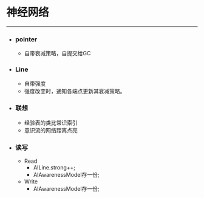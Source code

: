 # 神经网络
***

- ### pointer
	- 自带衰减策略，自提交给GC
- ### Line
	- 自带强度
	- 强度改变时，通知各端点更新其衰减策略。
- ### 联想
	- 经验表的类比常识索引
	- 意识流的网络距离点亮
	

- ### 读写
	- Read
		- AILine.strong++;
		- AIAwarenessModel存一份;
	- Write
		- AIAwarenessModel存一份;


